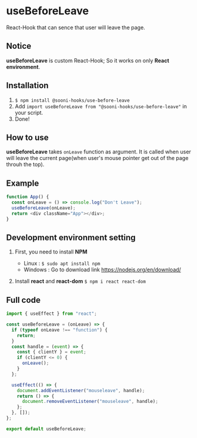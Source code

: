 # useBeforeLeave
React-Hook that can sence that user will leave the page.

## Notice
**useBeforeLeave** is custom React-Hook; So it works on only **React environment**.

## Installation
1. `$ npm install @sooni-hooks/use-before-leave`
2. Add `import useBeforeLeave from "@sooni-hooks/use-before-leave"` in your script.
3. Done!

## How to use
**useBeforeLeave** takes `onLeave` function as argument. It is called when user will leave the current page(when user's mouse pointer get out of the page throuh the top).

## Example
```js
function App() {
  const onLeave = () => console.log("Don't Leave");
  useBeforeLeave(onLeave);
  return <div className="App"></div>;
}
```

## Development environment setting

1. First, you need to install **NPM**
   - Linux : `$ sudo apt install npm`
   - Windows : Go to download link https://nodejs.org/en/download/

2. Install **react** and **react-dom**
   `$ npm i react react-dom`

## Full code
```js
import { useEffect } from "react";

const useBeforeLeave = (onLeave) => {
  if (typeof onLeave !== "function") {
    return;
  }
  const handle = (event) => {
    const { clientY } = event;
    if (clientY <= 0) {
      onLeave();
    }
  };

  useEffect(() => {
    document.addEventListener("mouseleave", handle);
    return () => {
      document.removeEventListener("mouseleave", handle);
    };
  }, []);
};

export default useBeforeLeave;
```